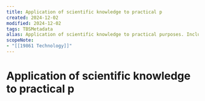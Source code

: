```yaml
---
title: Application of scientific knowledge to practical p
created: 2024-12-02
modified: 2024-12-02
tags: TBSMetadata
alias: Application of scientific knowledge to practical purposes. Includes techniques, methods and equipment.
scopeNote:
- "[[19861 Technology]]"
---
```

# Application of scientific knowledge to practical p
